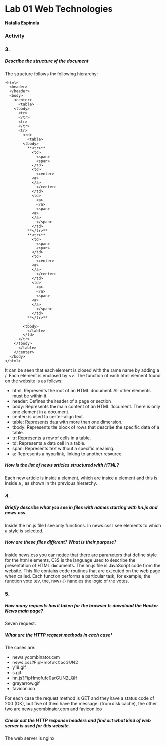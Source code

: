 # Lab 01 Web Technologies

**Natalia Espínola**


### Activity

### 3.
##### Describe the structure of the document
The structure follows the following hierarchy:
```
<html>
  <header>
  </header>
  <body>
    <center>
      <table>
	<tbody>
	  <tr>
	  </tr>
	  <tr>
	  </tr>
	  <tr>
	    <td>
	      <table>
		<tbody>
		  **<tr>**
		    <td>
		      <span>
		      <span>
		    </td>
		    <td>
		      <center>
			<a>
			</a>
		      </center>
		    </td>
		    <td>
		      <a>
		      </a>
		      <span>
			<a>
			</a>
		      </span>
		    </td>
		  **</tr>**
		  **<tr>**
		    <td>
		      <span>
		      <span>
		    </td>
		    <td>
		      <center>
			<a>
			</a>
		      </center>
		    </td>
		    <td>
		      <a>
		      </a>
		      <span>
			<a>
			</a>
		      </span>
		    </td>
		  **</tr>**
		  ...
		<tbody>
	      </table>
	    </td>
	  </tr>
	</tbody>
      </table>
    </center>
  </body>
</html>
```
It can be seen that each element is closed with the same name by adding a /.
Each element is enclosed by <>.
The function of each html element found on the website is as follows:
- html: Represents the root of an HTML document. All other elements must be within it.
- header: Defines the header of a page or section.
- body: Represents the main content of an HTML document. There is only one <body> element in a document.
- center: is used to center-align text.
- table: Represents data with more than one dimension.
- tbody: Represents the block of rows that describe the specific data of a table.
- tr: Represents a row of cells in a table.
- td: Represents a data cell in a table.
- span: Represents text without a specific meaning.
- a: Represents a hyperlink, linking to another resource.

##### How is the list of news articles structured with HTML?
Each new article is inside a <tr> element, which are inside a <tbody> element and this is inside a <table>, as shown in the previous hierarchy.

### 4.
##### Briefly describe what you see in files with names starting with hn.js and news.css.
Inside the hn.js file I see only functions. In news.css I see elements to which a style is selected.

##### How are these files different? What is their purpose?
Inside news.css you can notice that there are parameters that define style for the html elements. CSS is the language used to describe the presentation of HTML documents. The hn.js file is JavaScript code from the website. This file contains code routines that are executed on the web page when called. Each function performs a particular task, for example, the function vote (ev, the, how) {} handles the logic of the votes.

### 5.
##### How many requests has it taken for the browser to download the Hacker News main page?
Seven request.

##### What are the HTTP request methods in each case?
The cases are:

- news.ycombinator.com
- news.css?FipHmofufc0acGUN2
- y18.gif
- s.gif
- hn.js?FipHmofufc0acGUN2LQH
- grayarrow.gif
- favicon.ico

For each case the request method is GET and they have a status code of 200 (OK), but five of them have the message: (from disk cache), the other two are news.ycombinator.com and favicon.ico

##### Check out the HTTP response headers and find out what kind of web server is used for this website.
The web server is nginx.
